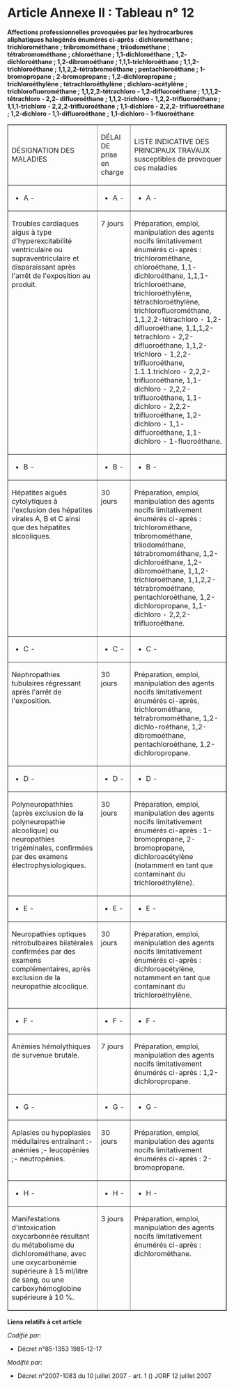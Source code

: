 # Article Annexe II : Tableau n° 12

**Affections professionnelles provoquées par les hydrocarbures aliphatiques halogénés énumérés ci-après : dichlorométhane ;
trichlorométhane ; tribromométhane ; triiodométhane ; tétrabromométhane ; chloroéthane ; 1,1-dichloroéthane ; 1,2-
dichloroéthane ; 1,2-dibromoéthane ; 1,1,1-trichloroéthane ; 1,1,2-trichloroéthane ; 1,1,2,2-tétrabromoéthane ;
pentachloroéthane ; 1-bromopropane ; 2-bromopropane ; 1,2-dichloropropane ; trichloroéthylène ; tétrachloroéthylène ;
dichloro-acétylène ; trichlorofluorométhane ; 1,1,2,2-tétrachloro - 1,2-difluoroéthane ; 1,1,1,2-tétrachloro - 2,2-
difluoroéthane ; 1,1,2-trichloro - 1,2,2-trifluoroéthane ; 1,1,1-trichloro - 2,2,2-trifluoroéthane ; 1,1-dichloro - 2,2,2-
trifluoroéthane ; 1,2-dichloro - 1,1-difluoroéthane ; 1,1-dichloro - 1-fluoroéthane**

<table align="center" border="1" cellpadding="0" cellspacing="0" width="605">
  <tbody>
    <tr>
      <td width="242">

DÉSIGNATION DES MALADIES

</td>
      <td width="81">

DÉLAI DE prise en charge

</td>
      <td width="282">

LISTE INDICATIVE DES PRINCIPAUX TRAVAUX susceptibles de provoquer ces maladies

</td>
    </tr>
    <tr>
      <td width="242">

- A -

</td>
      <td width="81">

- A -

</td>
      <td width="282">

- A -

</td>
    </tr>
    <tr>
      <td valign="top" width="242">

Troubles cardiaques aigus à type d'hyperexcitabilité ventriculaire ou supraventriculaire et disparaissant après l'arrêt de
l'exposition au produit.

</td>
      <td valign="top" width="81">

7 jours

</td>
      <td valign="top" width="282">

Préparation, emploi, manipulation des agents nocifs limitativement énumérés ci-après : trichlorométhane, chloroéthane, 1,1-
dichloroéthane, 1,1,1-trichloroéthane, trichloroéthylène, tétrachloroéthylène, trichlorofluorométhane, 1,1,2,2-tétrachloro -
1,2-difluoroéthane, 1,1,1,2-tétrachloro - 2,2-difluoroéthane, 1,1,2-trichloro - 1,2,2-trifluoroéthane, 1.1.1.trichloro -
2,2,2-trifluoroéthane, 1,1-dichloro - 2,2,2-trifluoroéthane, 1,1-dichloro - 2,2,2-trifluoroéthane, 1,2-dichloro - 1,1-
diffuoroéthane, 1,1-dichloro - 1-fluoroéthane.

</td>
    </tr>
    <tr>
      <td width="242">

- B -

</td>
      <td width="81">

- B -

</td>
      <td width="282">

- B -

</td>
    </tr>
    <tr>
      <td valign="top" width="242">

Hépatites aiguës cytolytiques à l'exclusion des hépatites virales A, B et C ainsi que des hépatites alcooliques.

</td>
      <td valign="top" width="81">

30 jours

</td>
      <td valign="top" width="282">

Préparation, emploi, manipulation des agents nocifs limitativement énumérés ci-après : trichlorométhane, tribromométhane,
triiodométhane, tétrabromométhane, 1,2-dichloroéthane, 1,2-dibromoéthane, 1,1,2-trichloroéthane, 1,1,2,2-tétrabromoéthane,
pentachloroéthane, 1,2-dichloropropane, 1,1-dichloro - 2,2,2-trifluoroéthane.

</td>
    </tr>
    <tr>
      <td width="242">

- C -

</td>
      <td width="81">

- C -

</td>
      <td width="282">

- C -

</td>
    </tr>
    <tr>
      <td valign="top" width="242">

Néphropathies tubulaires régressant après l'arrêt de l'exposition.

</td>
      <td valign="top" width="81">

30 jours

</td>
      <td valign="top" width="282">

Préparation, emploi, manipulation des agents nocifs limitativement énumérés ci-après, trichlorométhane, tétrabromométhane,
1,2-dichlo-roéthane, 1,2-dibromoéthane, pentachloroéthane, 1,2-dichloropropane.

</td>
    </tr>
    <tr>
      <td width="242">

- D -

</td>
      <td width="81">

- D -

</td>
      <td width="282">

- D -

</td>
    </tr>
    <tr>
      <td valign="top" width="242">

Polyneuropathhies (après exclusion de la polyneuropathie alcoolique) ou neuropathies trigéminales, confirmées par des examens
électrophysiologiques.

</td>
      <td valign="top" width="81">

30 jours

</td>
      <td valign="top" width="282">

Préparation, emploi, manipulation des agents nocifs limitativement énumérés ci-après : 1-bromopropane, 2-bromopropane,
dichloroacétylène (notamment en tant que contaminant du trichloroéthylène).

</td>
    </tr>
    <tr>
      <td width="242">

- E -

</td>
      <td width="81">

- E -

</td>
      <td width="282">

- E -

</td>
    </tr>
    <tr>
      <td valign="top" width="242">

Neuropathies optiques rétrobulbaires bilatérales confirmées par des examens complémentaires, après exclusion de la
neuropathie alcoolique.

</td>
      <td valign="top" width="81">

30 jours

</td>
      <td valign="top" width="282">

Préparation, emploi, manipulation des agents nocifs limitativement énumérés ci-après : dichloroacétylène, notamment en tant
que contaminant du trichloroéthylène.

</td>
    </tr>
    <tr>
      <td width="242">

- F -

</td>
      <td width="81">

- F -

</td>
      <td width="282">

- F -

</td>
    </tr>
    <tr>
      <td valign="top" width="242">

Anémies hémolythiques de survenue brutale.

</td>
      <td valign="top" width="81">

7 jours

</td>
      <td valign="top" width="282">

Préparation, emploi, manipulation des agents nocifs limitativement énumérés ci-après : 1,2-dichloropropane.

</td>
    </tr>
    <tr>
      <td width="242">

- G -

</td>
      <td width="81">

- G -

</td>
      <td width="282">

- G -

</td>
    </tr>
    <tr>
      <td valign="top" width="242">

Aplasies ou hypoplasies médullaires entraînant :- anémies ;- leucopénies ;- neutropénies.

</td>
      <td valign="top" width="81">

30 jours

</td>
      <td valign="top" width="282">

Préparation, emploi, manipulation des agents nocifs limitativement énumérés ci-après : 2-bromopropane.

</td>
    </tr>
    <tr>
      <td width="242">

- H -

</td>
      <td width="81">

- H -

</td>
      <td width="282">

- H -

</td>
    </tr>
    <tr>
      <td valign="top" width="242">

Manifestations d'intoxication oxycarbonnée résultant du métabolisme du dichlorométhane, avec une oxycarbonémie supérieure à
15 ml/litre de sang, ou une carboxyhémoglobine supérieure à 10 %.

</td>
      <td valign="top" width="81">

3 jours

</td>
      <td valign="top" width="282">

Préparation, emploi, manipulation des agents nocifs limitativement énumérés ci-après : dichlorométhane.

</td>
    </tr>
  </tbody>
</table>

**Liens relatifs à cet article**

_Codifié par_:

  - Décret n°85-1353 1985-12-17

_Modifié par_:

  - Décret n°2007-1083 du 10 juillet 2007 - art. 1 () JORF 12 juillet 2007
